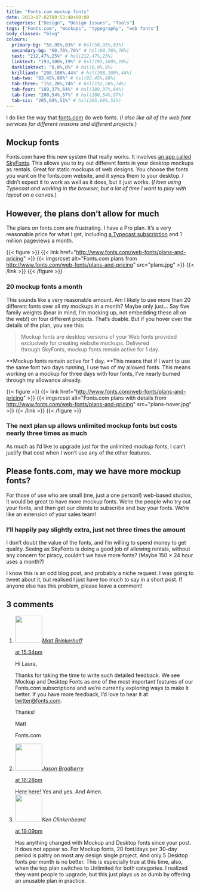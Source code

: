```yaml
---
title: "Fonts.com mockup fonts"
date: 2013-07-02T09:53:48+00:00
categories: ["Design", "Design Issues", "Tools"]
tags: ["Fonts.com", "mockups", "typography", "web fonts"]
body_classes: "blog"
colours:
  primary-bg: "58,95%,83%" # hsl(58,95%,83%)
  secondary-bg: "60,76%,76%" # hsl(60,76%,76%)
  text: "212,47%,25%" # hsl(212,47%,25%)
  linktext: "193,100%,19%" # hsl(193,100%,19%)
  darklinktext: "0,0%,0%" # hsl(0,0%,0%)
  brilliant: "208,100%,44%" # hsl(208,100%,44%)
  tab-two: "83,45%,80%" # hsl(83,45%,80%)
  tab-three: "152,28%,74%" # hsl(152,28%,74%)
  tab-four: "189,37%,64%" # hsl(189,37%,64%)
  tab-five: "200,54%,57%" # hsl(200,54%,57%)
  tab-six: "205,68%,51%" # hsl(205,68%,51%)
---
```


I do like the way that [fonts.com](http://www.fonts.com/) do web fonts. (*I also like all of the web font services for different reasons and different projects.*)

## Mockup fonts

Fonts.com have this new system that really works. It involves [an app called SkyFonts](https://skyfonts.com/). This allows you to try out different fonts in your desktop mockups as rentals. Great for static mockups of web designs. You choose the fonts you want on the fonts.com website, and it syncs them to your desktop. I didn’t expect it to work as well as it does, but it just works. (*I love using Typecast and working in the browser, but a lot of time I want to play with layout on a canvas.*)

## However, the plans don’t allow for much

The plans on fonts.com are frustrating. I have a Pro plan. It’s a very reasonable price for what I get, including [a Typecast subscription](http://typecast.com/) and 1 million pageviews a month.

{{< figure >}}
  {{< link href="http://www.fonts.com/web-fonts/plans-and-pricing" >}}
  	{{< imgsrcset alt="Fonts.com plans from http://www.fonts.com/web-fonts/plans-and-pricing" src="plans.jpg" >}}
  {{< /link >}}
{{< /figure >}}

### 20 mockup fonts a month

This sounds like a very reasonable amount. Am I likely to use more than 20 different fonts over all my mockups in a month? Maybe only just… Say five family weights (bear in mind, I’m mocking up, not embedding these all on the web!) on four different projects. That’s doable. But if you hover over the details of the plan, you see this:

> Mockup fonts are desktop versions of your Web fonts provided exclusively for creating website mockups. Delivered through SkyFonts, mockup fonts remain active for 1 day.

**Mockup fonts remain active for 1 day. **This means that if I want to use the same font two days running, I use two of my allowed fonts. This means working on a mockup for three days with four fonts, I’ve nearly burned through my allowance already.

{{< figure >}}
  {{< link href="http://www.fonts.com/web-fonts/plans-and-pricing" >}}
  	{{< imgsrcset alt="Fonts.com plans with details from http://www.fonts.com/web-fonts/plans-and-pricing" src="plans-hover.jpg" >}}
  {{< /link >}}
{{< /figure >}}

### The next plan up allows unlimited mockup fonts but costs nearly three times as much

As much as I’d like to upgrade just for the unlimited mockup fonts, I can’t justify that cost when I won’t use any of the other features.

## Please fonts.com, may we have more mockup fonts?

For those of use who are small (me, just a one person!) web-based studios, it would be great to have more mockup fonts. We’re the people who try out your fonts, and then get our clients to subscribe and buy your fonts. We’re like an extension of your sales team!

### I’ll happily pay slightly extra, just not three times the amount

I don’t doubt the value of the fonts, and I’m willing to spend money to get quality. Seeing as SkyFonts is doing a good job of allowing rentals, without any concern for piracy, couldn’t we have more fonts? (Maybe 150 × 24 hour uses a month?)

I know this is an odd blog post, and probably a niche request. I was going to tweet about it, but realised I just have too much to say in a short post. If anyone else has this problem, please leave a comment!

## 3 comments

<ol class="commentlist">
	<li class="comment even thread-even depth-1" id="li-comment-563">
			<div class="comment-author vcard">
			<img alt='' src='https://secure.gravatar.com/avatar/ca28449379d1e89b041811b4af23e627?s=72&amp;d=mm&amp;r=g' srcset='https://secure.gravatar.com/avatar/ca28449379d1e89b041811b4af23e627?s=144&amp;d=mm&amp;r=g 2x' class='avatar avatar-72 photo' height='72' width='72' /><cite class="fn"><a href='http://www.fonts.com' rel='external nofollow' class='url'>Matt Brinkerhoff</a></cite>
				<aside class="comment-meta commentmetadata"><p><a href="#comment-563"><time datetime="2013-07-02T15:34:57+00:00" pubdate class="published">
		 at <span class="hours">15:34pm</span></time></a></p>
	</aside>
	</div>
	<div class="comment-entry">
		Hi Laura,

Thanks for taking the time to write such detailed feedback. We see Mockup and Desktop Fonts as one of the most important features of our Fonts.com subscriptions and we’re currently exploring ways to make it better. If you have more feedback, I’d love to hear it at [twitter@fonts.com](mailto:twitter@fonts.com).

<p>Thanks!

Matt

Fonts.com</p>	</div>
</li>
	<li class="comment odd alt thread-odd thread-alt depth-1" id="li-comment-564">
			<div class="comment-author vcard">
			<img alt='' src='https://secure.gravatar.com/avatar/c083c7ffc86fab9e831990ad82033f99?s=72&amp;d=mm&amp;r=g' srcset='https://secure.gravatar.com/avatar/c083c7ffc86fab9e831990ad82033f99?s=144&amp;d=mm&amp;r=g 2x' class='avatar avatar-72 photo' height='72' width='72' /><cite class="fn"><a href='http://www.jasonbradberry.com' rel='external nofollow' class='url'>Jason Bradberry</a></cite>
				<aside class="comment-meta commentmetadata"><p><a href="#comment-564"><time datetime="2013-07-12T16:28:31+00:00" pubdate class="published">
		 at <span class="hours">16:28pm</span></time></a></p>
	</aside>
	</div>
	<div class="comment-entry">
		Here here! Yes and yes. And Amen.
	</div>
</li>
	<li class="comment even thread-even depth-1" id="li-comment-143312">
			<div class="comment-author vcard">
			<img alt='' src='https://secure.gravatar.com/avatar/51fc79b898b7953493027cc0d001ed18?s=72&amp;d=mm&amp;r=g' srcset='https://secure.gravatar.com/avatar/51fc79b898b7953493027cc0d001ed18?s=144&amp;d=mm&amp;r=g 2x' class='avatar avatar-72 photo' height='72' width='72' /><cite class="fn">Ken Clinkenbeard</cite>
				<aside class="comment-meta commentmetadata"><p><a href="#comment-143312"><time datetime="2015-11-04T19:09:07+00:00" pubdate class="published">
		 at <span class="hours">19:09pm</span></time></a></p>
	</aside>
	</div>
	<div class="comment-entry">
		Has anything changed with Mockup and Desktop fonts since your post. It does not appear so. For Mockup fonts, 20 font/days per 30-day period is paltry on most any design single project. And only 5 Desktop fonts per month is no better. This is especially true at this time, also, when the top plan switches to Unlimited for both categories. I realized they want people to upgrade, but this just plays us as dumb by offering an unusable plan in practice.
	</div>
</li>
</ol>
